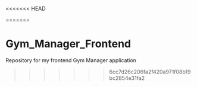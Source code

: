 <<<<<<< HEAD

=======
# Gym_Manager_Frontend
Repository for my frontend Gym Manager application 
>>>>>>> 6cc7d26c206fa2f420a971f08b19bc2854e31fa2
